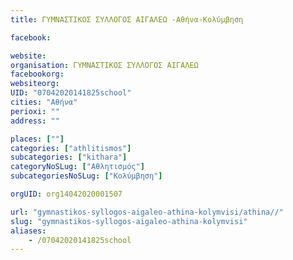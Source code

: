 ```yaml
---
title: ΓΥΜΝΑΣΤΙΚΟΣ ΣΥΛΛΟΓΟΣ ΑΙΓΑΛΕΩ -Αθήνα-Κολύμβηση

facebook:

website:
organisation: ΓΥΜΝΑΣΤΙΚΟΣ ΣΥΛΛΟΓΟΣ ΑΙΓΑΛΕΩ 
facebookorg:
websiteorg:
UID: "07042020141825school"
cities: "Αθήνα"
perioxi: ""
address: ""

places: [""]
categories: ["athlitismos"]
subcategories: ["kithara"]
categoryNoSLug: ["Αθλητισμός"]
subcategoriesNoSLug: ["Κολύμβηση"]

orgUID: org14042020001507

url: "gymnastikos-syllogos-aigaleo-athina-kolymvisi/athina//"
slug: "gymnastikos-syllogos-aigaleo-athina-kolymvisi"
aliases:
    - /07042020141825school
---
```





